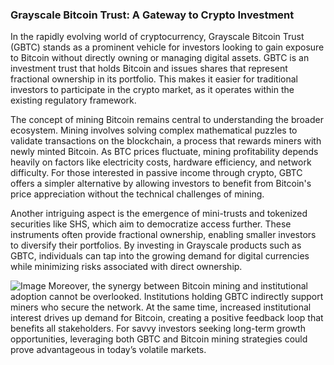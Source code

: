 ### Grayscale Bitcoin Trust: A Gateway to Crypto Investment

In the rapidly evolving world of cryptocurrency, Grayscale Bitcoin Trust (GBTC) stands as a prominent vehicle for investors looking to gain exposure to Bitcoin without directly owning or managing digital assets. GBTC is an investment trust that holds Bitcoin and issues shares that represent fractional ownership in its portfolio. This makes it easier for traditional investors to participate in the crypto market, as it operates within the existing regulatory framework.

The concept of mining Bitcoin remains central to understanding the broader ecosystem. Mining involves solving complex mathematical puzzles to validate transactions on the blockchain, a process that rewards miners with newly minted Bitcoin. As BTC prices fluctuate, mining profitability depends heavily on factors like electricity costs, hardware efficiency, and network difficulty. For those interested in passive income through crypto, GBTC offers a simpler alternative by allowing investors to benefit from Bitcoin's price appreciation without the technical challenges of mining.

Another intriguing aspect is the emergence of mini-trusts and tokenized securities like SHS, which aim to democratize access further. These instruments often provide fractional ownership, enabling smaller investors to diversify their portfolios. By investing in Grayscale products such as GBTC, individuals can tap into the growing demand for digital currencies while minimizing risks associated with direct ownership.


![Image](https://github.com/user-attachments/assets/31692037-0104-4703-abd1-696b6a7dd41b)
Moreover, the synergy between Bitcoin mining and institutional adoption cannot be overlooked. Institutions holding GBTC indirectly support miners who secure the network. At the same time, increased institutional interest drives up demand for Bitcoin, creating a positive feedback loop that benefits all stakeholders. For savvy investors seeking long-term growth opportunities, leveraging both GBTC and Bitcoin mining strategies could prove advantageous in today’s volatile markets.